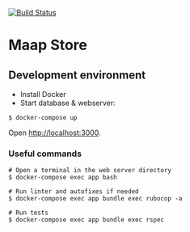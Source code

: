 [![Build Status](https://travis-ci.org/instedd/maap-store.svg?branch=master)](https://travis-ci.org/instedd/maap-store)

# Maap Store

## Development environment

* Install Docker
* Start database & webserver:

```
$ docker-compose up
```

Open [http://localhost:3000](http://localhost:3000).

### Useful commands

```
# Open a terminal in the web server directory
$ docker-compose exec app bash

# Run linter and autofixes if needed
$ docker-compose exec app bundle exec rubocop -a

# Run tests
$ docker-compose exec app bundle exec rspec

```
